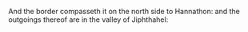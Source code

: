 And the border compasseth it on the north side to Hannathon: and the outgoings thereof are in the valley of Jiphthahel:
